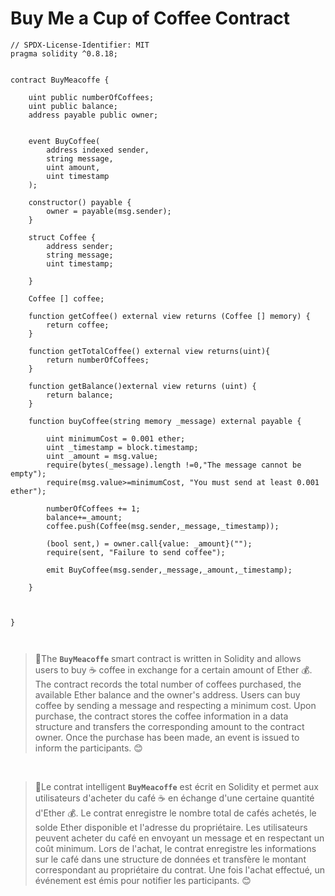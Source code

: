 # **Buy Me a Cup of Coffee Contract**

```solidity
// SPDX-License-Identifier: MIT
pragma solidity ^0.8.18;


contract BuyMeacoffe {

    uint public numberOfCoffees;
    uint public balance;
    address payable public owner;
    

    event BuyCoffee(
        address indexed sender,
        string message,
        uint amount,
        uint timestamp
    );

    constructor() payable {
        owner = payable(msg.sender);
    }

    struct Coffee {
        address sender;
        string message;
        uint timestamp;
        
    }

    Coffee [] coffee;

    function getCoffee() external view returns (Coffee [] memory) {
        return coffee;
    }

    function getTotalCoffee() external view returns(uint){ 
        return numberOfCoffees;
    }

    function getBalance()external view returns (uint) {
        return balance;
    }

    function buyCoffee(string memory _message) external payable {
        
        uint minimumCost = 0.001 ether;
        uint _timestamp = block.timestamp;
        uint _amount = msg.value;
        require(bytes(_message).length !=0,"The message cannot be empty");
        require(msg.value>=minimumCost, "You must send at least 0.001 ether");

        numberOfCoffees += 1;
        balance+=_amount;
        coffee.push(Coffee(msg.sender,_message,_timestamp));
 
        (bool sent,) = owner.call{value: _amount}("");
        require(sent, "Failure to send coffee");

        emit BuyCoffee(msg.sender,_message,_amount,_timestamp);

    }


   
}



```


>📝The **`BuyMeacoffe`** smart contract is written in Solidity and allows users to buy ☕️ coffee in exchange for a certain amount of Ether 💰. The contract records the total number of coffees purchased, the available Ether balance and the owner's address. Users can buy coffee by sending a message and respecting a minimum cost. Upon purchase, the contract stores the coffee information in a data structure and transfers the corresponding amount to the contract owner. Once the purchase has been made, an event is issued to inform the participants. 😊

<br>

>📝Le contrat intelligent **`BuyMeacoffe`** est écrit en Solidity et permet aux utilisateurs d'acheter du café ☕️ en échange d'une certaine quantité d'Ether 💰. Le contrat enregistre le nombre total de cafés achetés, le solde Ether disponible et l'adresse du propriétaire. Les utilisateurs peuvent acheter du café en envoyant un message et en respectant un coût minimum. Lors de l'achat, le contrat enregistre les informations sur le café dans une structure de données et transfère le montant correspondant au propriétaire du contrat. Une fois l'achat effectué, un événement est émis pour notifier les participants. 😊



